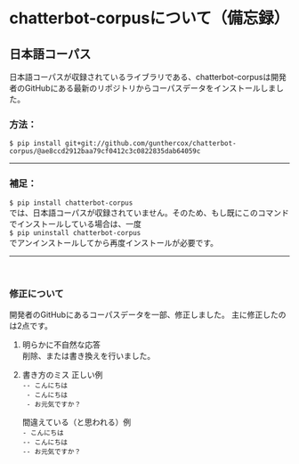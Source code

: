 # chatterbot-corpusについて（備忘録）

## 日本語コーパス
日本語コーパスが収録されているライブラリである、chatterbot-corpusは開発者のGitHubにある最新のリポジトリからコーパスデータをインストールしました。
<br>

### 方法：  
`$ pip install git+git://github.com/gunthercox/chatterbot-corpus/@ae8ccd2912baa79cf0412c3c0822835dab64059c`


***
### 補足：  
`$ pip install chatterbot-corpus`  
では、日本語コーパスが収録されていません。そのため、もし既にこのコマンドでインストールしている場合は、一度  
`$ pip uninstall chatterbot-corpus`  
でアンインストールしてから再度インストールが必要です。

***
<br>

### 修正について
開発者のGitHubにあるコーパスデータを一部、修正しました。
主に修正したのは2点です。

1. 明らかに不自然な応答  
削除、または書き換えを行いました。  

2. 書き方のミス
   正しい例  
`-- こんにちは`  
` - こんにちは`  
` - お元気ですか？`  

   間違えている（と思われる）例  
`- こんにちは`  
`-- こんにちは`  
`-- お元気ですか？`  

